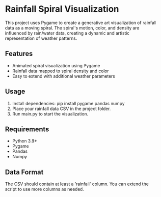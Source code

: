 # Rainfall Spiral Visualization

This project uses Pygame to create a generative art visualization of rainfall data as a moving spiral. The spiral's motion, color, and density are influenced by rain/water data, creating a dynamic and artistic representation of weather patterns.

## Features
- Animated spiral visualization using Pygame
- Rainfall data mapped to spiral density and color
- Easy to extend with additional weather parameters

## Usage
1. Install dependencies:
   pip install pygame pandas numpy
2. Place your rainfall data CSV in the project folder.
3. Run main.py to start the visualization.

## Requirements
- Python 3.8+
- Pygame
- Pandas
- Numpy

## Data Format
The CSV should contain at least a 'rainfall' column. You can extend the script to use more columns as needed.
